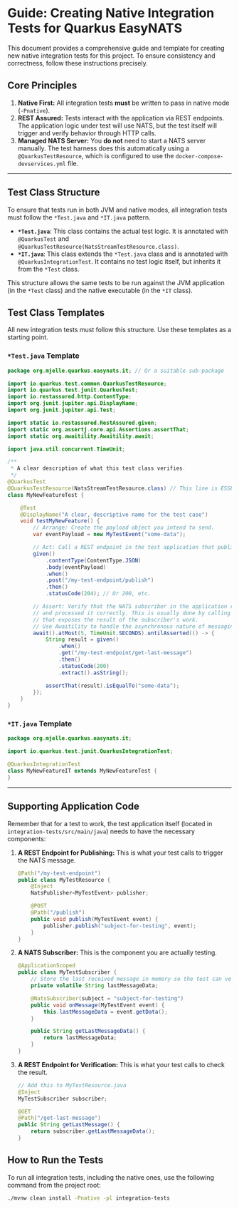 # Guide: Creating Native Integration Tests for Quarkus EasyNATS

This document provides a comprehensive guide and template for creating new native integration tests for this project. To ensure consistency and correctness, follow these instructions precisely.

## Core Principles

1.  **Native First:** All integration tests **must** be written to pass in native mode (`-Pnative`).
2.  **REST Assured:** Tests interact with the application via REST endpoints. The application logic under test will use NATS, but the test itself will trigger and verify behavior through HTTP calls.
3.  **Managed NATS Server:** You **do not** need to start a NATS server manually. The test harness does this automatically using a `@QuarkusTestResource`, which is configured to use the `docker-compose-devservices.yml` file.

---

## Test Class Structure

To ensure that tests run in both JVM and native modes, all integration tests must follow the `*Test.java` and `*IT.java` pattern.

*   **`*Test.java`**: This class contains the actual test logic. It is annotated with `@QuarkusTest` and `@QuarkusTestResource(NatsStreamTestResource.class)`.
*   **`*IT.java`**: This class extends the `*Test.java` class and is annotated with `@QuarkusIntegrationTest`. It contains no test logic itself, but inherits it from the `*Test` class.

This structure allows the same tests to be run against the JVM application (in the `*Test` class) and the native executable (in the `*IT` class).

## Test Class Templates

All new integration tests must follow this structure. Use these templates as a starting point.

### `*Test.java` Template

```java
package org.mjelle.quarkus.easynats.it; // Or a suitable sub-package

import io.quarkus.test.common.QuarkusTestResource;
import io.quarkus.test.junit.QuarkusTest;
import io.restassured.http.ContentType;
import org.junit.jupiter.api.DisplayName;
import org.junit.jupiter.api.Test;

import static io.restassured.RestAssured.given;
import static org.assertj.core.api.Assertions.assertThat;
import static org.awaitility.Awaitility.await;

import java.util.concurrent.TimeUnit;

/**
 * A clear description of what this test class verifies.
 */
@QuarkusTest
@QuarkusTestResource(NatsStreamTestResource.class) // This line is ESSENTIAL to start the NATS server
class MyNewFeatureTest {

    @Test
    @DisplayName("A clear, descriptive name for the test case")
    void testMyNewFeature() {
        // Arrange: Create the payload object you intend to send.
        var eventPayload = new MyTestEvent("some-data");

        // Act: Call a REST endpoint in the test application that publishes a NATS message.
        given()
            .contentType(ContentType.JSON)
            .body(eventPayload)
            .when()
            .post("/my-test-endpoint/publish")
            .then()
            .statusCode(204); // Or 200, etc.

        // Assert: Verify that the NATS subscriber in the application received the message
        // and processed it correctly. This is usually done by calling another REST endpoint
        // that exposes the result of the subscriber's work.
        // Use Awaitility to handle the asynchronous nature of messaging.
        await().atMost(5, TimeUnit.SECONDS).untilAsserted(() -> {
            String result = given()
                .when()
                .get("/my-test-endpoint/get-last-message")
                .then()
                .statusCode(200)
                .extract().asString();

            assertThat(result).isEqualTo("some-data");
        });
    }
}
```

### `*IT.java` Template

```java
package org.mjelle.quarkus.easynats.it;

import io.quarkus.test.junit.QuarkusIntegrationTest;

@QuarkusIntegrationTest
class MyNewFeatureIT extends MyNewFeatureTest {
}
```

---

## Supporting Application Code

Remember that for a test to work, the test application itself (located in `integration-tests/src/main/java`) needs to have the necessary components:

1.  **A REST Endpoint for Publishing:** This is what your test calls to trigger the NATS message.
    ```java
    @Path("/my-test-endpoint")
    public class MyTestResource {
        @Inject
        NatsPublisher<MyTestEvent> publisher;

        @POST
        @Path("/publish")
        public void publish(MyTestEvent event) {
            publisher.publish("subject-for-testing", event);
        }
    }
    ```

2.  **A NATS Subscriber:** This is the component you are actually testing.
    ```java
    @ApplicationScoped
    public class MyTestSubscriber {
        // Store the last received message in memory so the test can verify it.
        private volatile String lastMessageData;

        @NatsSubscriber(subject = "subject-for-testing")
        public void onMessage(MyTestEvent event) {
            this.lastMessageData = event.getData();
        }

        public String getLastMessageData() {
            return lastMessageData;
        }
    }
    ```

3.  **A REST Endpoint for Verification:** This is what your test calls to check the result.
    ```java
    // Add this to MyTestResource.java
    @Inject
    MyTestSubscriber subscriber;

    @GET
    @Path("/get-last-message")
    public String getLastMessage() {
        return subscriber.getLastMessageData();
    }
    ```

## How to Run the Tests

To run all integration tests, including the native ones, use the following command from the project root:

```bash
./mvnw clean install -Pnative -pl integration-tests
```
